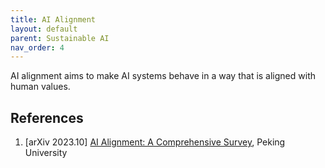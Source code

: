 ```yaml
---
title: AI Alignment
layout: default
parent: Sustainable AI
nav_order: 4
---
```

AI alignment aims to make AI systems behave in a way that is aligned with human values.

## References
1. [arXiv 2023.10] [AI Alignment: A Comprehensive Survey](https://arxiv.org/pdf/2310.19852), Peking University